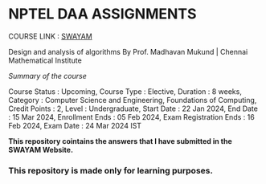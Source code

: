 # NPTEL DAA ASSIGNMENTS

COURSE LINK : [SWAYAM](https://onlinecourses.nptel.ac.in/noc24_cs23/preview)

Design and analysis of algorithms
By Prof. Madhavan Mukund   |   Chennai Mathematical Institute

_Summary of the course_

Course Status :	Upcoming,
Course Type :	Elective,
Duration :	8 weeks,
Category :	Computer Science and Engineering,
Foundations of Computing,
Credit Points :	2,
Level :	Undergraduate,
Start Date :	22 Jan 2024,
End Date :	15 Mar 2024,
Enrollment Ends :	05 Feb 2024,
Exam Registration Ends :	16 Feb 2024,
Exam Date :	24 Mar 2024 IST

**This repository cointains the answers that I have submitted in the SWAYAM Website.**
### This repository is made only for learning purposes.
